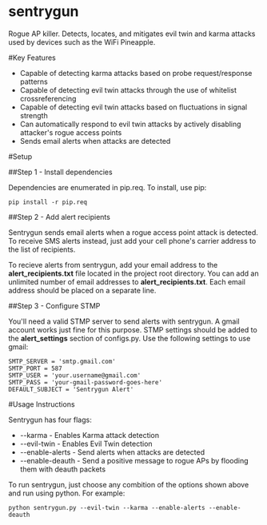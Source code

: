 # sentrygun

Rogue AP killer. Detects, locates, and mitigates evil twin and karma attacks used by devices such as the WiFi Pineapple. 

#Key Features

 - Capable of detecting karma attacks based on probe request/response patterns
 - Capable of detecting evil twin attacks through the use of whitelist crossreferencing
 - Capable of detecting evil twin attacks based on fluctuations in signal strength
 - Can automatically respond to evil twin attacks by actively disabling attacker's rogue access points
 - Sends email alerts when attacks are detected

#Setup 

##Step 1 - Install dependencies

Dependencies are enumerated in pip.req. To install, use pip:

	pip install -r pip.req

##Step 2 - Add alert recipients

Sentrygun sends email alerts when a rogue access point attack is detected. To receive SMS alerts instead, just add your cell phone's carrier address to the list of recipients.

To recieve alerts from sentrygun, add your email address to the __alert\_recipients.txt__ file located in the project root directory. You can add an unlimited number of email addresses to __alert\_recipients.txt__. Each email address should be placed on a separate line.

##Step 3 - Configure STMP

You'll need a valid STMP server to send alerts with sentrygun. A gmail account works just fine for this purpose. STMP settings should be added to the __alert\_settings__ section of configs.py. Use the following settings to use gmail:

	SMTP_SERVER = 'smtp.gmail.com'
	SMTP_PORT = 587
	SMTP_USER = 'your.username@gmail.com'
	SMTP_PASS = 'your-gmail-password-goes-here'
	DEFAULT_SUBJECT = 'Sentrygun Alert'

#Usage Instructions

Sentrygun has four flags:

 - --karma - Enables Karma attack detection
 - --evil-twin - Enables Evil Twin detection
 - --enable-alerts - Send alerts when attacks are detected
 - --enable-deauth - Send a positive message to rogue APs by flooding them with deauth packets

To run sentrygun, just choose any combition of the options shown above and run using python. For example:

	python sentrygun.py --evil-twin --karma --enable-alerts --enable-deauth
